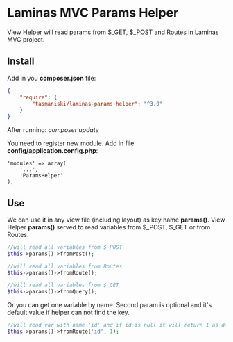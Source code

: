 # Laminas MVC Params Helper

View Helper will read params from $_GET, $_POST and Routes in Laminas MVC project.

## Install

Add in you **composer.json** file:

```json
{
    "require": {
        "tasmaniski/laminas-params-helper": "^3.0"
    }
}
```
After running: *composer update* 

You need to register new module. Add in file **config/application.config.php**: 

```
'modules' => array(
    '...',
    'ParamsHelper'
),
```

## Use

We can use it in any view file (including layout) as key name **params()**.
View Helper **params()** served to read variables from $_POST, $_GET or from Routes.


```php
//will read all variables from $_POST
$this->params()->fromPost();

//will read all variables from Routes
$this->params()->fromRoute();

//will read all variables from $_GET
$this->params()->fromQuery();
```

Or you can get one variable by name. Second param is optional and it's default value if helper can not find the key.

```php
//will read var with name 'id' and if id is null it will return 1 as default
$this->params()->fromRoute('id', 1);

```
